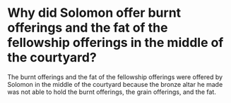 # Why did Solomon offer burnt offerings and the fat of the fellowship offerings in the middle of the courtyard?

The burnt offerings and the fat of the fellowship offerings were offered by Solomon in the middle of the courtyard because the bronze altar he made was not able to hold the burnt offerings, the grain offerings, and the fat.
